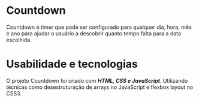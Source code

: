 # Countdown
Countdown é timer que pode ser configurado para qualquer dia, hora, mês e ano para ajudar o usuário a descobrir quanto tempo falta para a data escolhida.

# Usabilidade e tecnologias
O projeto Countdown foi criado com **_HTML, CSS e JavaScript_**. Utilizando técnicas como desestruturação de arrays no JavaScript e flexbox layout no CSS3.
